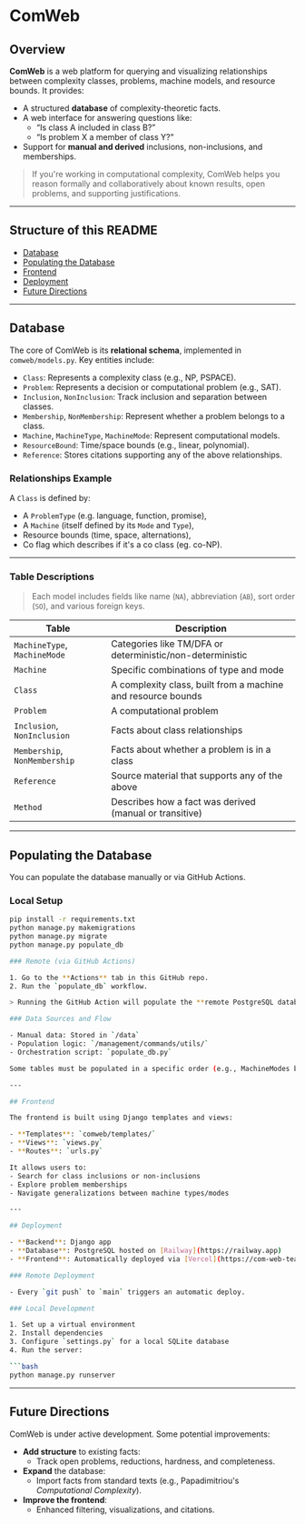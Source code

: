 # ComWeb

## Overview

**ComWeb** is a web platform for querying and visualizing relationships between complexity classes, problems, machine models, and resource bounds. It provides:

- A structured **database** of complexity-theoretic facts.
- A web interface for answering questions like:
  - “Is class A included in class B?”
  - “Is problem X a member of class Y?”
- Support for **manual and derived** inclusions, non-inclusions, and memberships.

> If you're working in computational complexity, ComWeb helps you reason formally and collaboratively about known results, open problems, and supporting justifications.

---

## Structure of this README

- [Database](#-database)
- [Populating the Database](#-populating-the-database)
- [Frontend](#️-frontend)
- [Deployment](#-deployment)
- [Future Directions](#-future-directions)

---

## Database

The core of ComWeb is its **relational schema**, implemented in `comweb/models.py`. Key entities include:

- `Class`: Represents a complexity class (e.g., NP, PSPACE).
- `Problem`: Represents a decision or computational problem (e.g., SAT).
- `Inclusion`, `NonInclusion`: Track inclusion and separation between classes.
- `Membership`, `NonMembership`: Represent whether a problem belongs to a class.
- `Machine`, `MachineType`, `MachineMode`: Represent computational models.
- `ResourceBound`: Time/space bounds (e.g., linear, polynomial).
- `Reference`: Stores citations supporting any of the above relationships.

### Relationships Example

A `Class` is defined by:
- A `ProblemType` (e.g. language, function, promise),
- A `Machine` (itself defined by its `Mode` and `Type`),
- Resource bounds (time, space, alternations),
- Co flag which describes if it's a co class (eg. co-NP).

---

### Table Descriptions

> Each model includes fields like name (`NA`), abbreviation (`AB`), sort order (`SO`), and various foreign keys.

| Table | Description |
|-------|-------------|
| `MachineType`, `MachineMode` | Categories like TM/DFA or deterministic/non-deterministic |
| `Machine` | Specific combinations of type and mode |
| `Class` | A complexity class, built from a machine and resource bounds |
| `Problem` | A computational problem |
| `Inclusion`, `NonInclusion` | Facts about class relationships |
| `Membership`, `NonMembership` | Facts about whether a problem is in a class |
| `Reference` | Source material that supports any of the above |
| `Method` | Describes how a fact was derived (manual or transitive) |

---

## Populating the Database

You can populate the database manually or via GitHub Actions.

### Local Setup

```bash
pip install -r requirements.txt
python manage.py makemigrations
python manage.py migrate
python manage.py populate_db

### Remote (via GitHub Actions)

1. Go to the **Actions** tab in this GitHub repo.
2. Run the `populate_db` workflow.

> Running the GitHub Action will populate the **remote PostgreSQL database**. To work with a **local SQLite3 instance**, modify the `DATABASES` setting in `settings.py`.

### Data Sources and Flow

- Manual data: Stored in `/data`
- Population logic: `/management/commands/utils/`
- Orchestration script: `populate_db.py`

Some tables must be populated in a specific order (e.g., MachineModes before Machines).

---

## Frontend

The frontend is built using Django templates and views:

- **Templates**: `comweb/templates/`
- **Views**: `views.py`
- **Routes**: `urls.py`

It allows users to:
- Search for class inclusions or non-inclusions
- Explore problem memberships
- Navigate generalizations between machine types/modes

---

## Deployment

- **Backend**: Django app
- **Database**: PostgreSQL hosted on [Railway](https://railway.app)
- **Frontend**: Automatically deployed via [Vercel](https://com-web-teal.vercel.app/)

### Remote Deployment

- Every `git push` to `main` triggers an automatic deploy.

### Local Development

1. Set up a virtual environment
2. Install dependencies
3. Configure `settings.py` for a local SQLite database
4. Run the server:

```bash
python manage.py runserver
```

---

## Future Directions

ComWeb is under active development. Some potential improvements:

- **Add structure** to existing facts:
  - Track open problems, reductions, hardness, and completeness.
- **Expand** the database:
  - Import facts from standard texts (e.g., Papadimitriou's *Computational Complexity*).
- **Improve the frontend**:
  - Enhanced filtering, visualizations, and citations.

